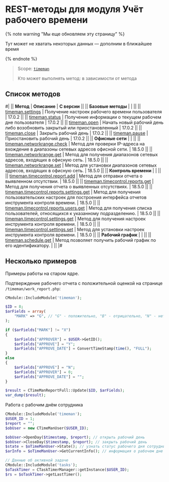 # REST-методы для модуля Учёт рабочего времени

{% note warning "Мы еще обновляем эту страницу" %}

Тут может не хватать некоторых данных — дополним в ближайшее время

{% endnote %}

> Scope: [`timeman`](../scopes/permissions.md)
>
> Кто может выполнять метод: в зависимости от метода

## Список методов

#|
|| **Метод** | **Описание** | **С версии** ||
|| **Базовые методы** | | ||
|| [timeman.settings](./base/timeman-settings.md) | Получение настроек рабочего времени пользователя | 17.0.2 ||
|| [timeman.status](./base/timeman-status.md) | Получение информации о текущем рабочем дне пользователя | 17.0.2 ||
|| [timeman.open](./base/timeman-open.md) | Начать новый рабочий день либо возобновить закрытый или приостановленный | 17.0.2 ||
|| [timeman.close](./base/timeman-close.md) | Закрыть рабочий день | 17.0.2 ||
|| [timeman.pause](./base/timeman-pause.md) | Приостановить рабочий день | 17.0.2 ||
|| **Офисные сети** | | ||
|| [timeman.networkrange.check](./networkrange/timeman-networkrange-check.md) | Метод для проверки IP-адреса на вхождение в диапазоны сетевых адресов офисной сети. | 18.5.0 ||
|| [timeman.networkrange.get](./networkrange/timeman-networkrange-get.md) | Метод для получения диапазонов сетевых адресов, входящих в офисную сеть. | 18.5.0 ||
|| [timeman.networkrange.set](./networkrange/timeman-networkrange-set.md) | Метод для установки диапазонов сетевых адресов, входящих в офисную сеть. | 18.5.0 ||
|| **Контроль времени** | | ||
|| [timeman.timecontrol.report.add](./timecontrol/timeman-timecontrol-report-add.md) | Метод для отправки отчета о выявленном отсутствии. | 18.5.0 ||
|| [timeman.timecontrol.reports.get](./timecontrol/timeman-timecontrol-reports-get.md) | Метод для получения отчета о выявленных отсутствиях. | 18.5.0 ||
|| [timeman.timecontrol.reports.settings.get](./timecontrol/timeman-timecontrol-reports-settings-get.md) | Метод для получения пользовательских настроек для построения интерфейса отчетов инструмента контроля времени. | 18.5.0 ||
|| [timeman.timecontrol.reports.users.get](./timecontrol/timeman-timecontrol-reports-users-get.md) | Метод для получения списка пользователей, относящихся к указанному подразделению. | 18.5.0 ||
|| [timeman.timecontrol.settings.get](./timecontrol/timeman-timecontrol-settings-get.md) | Метод для получения настроек инструмента контроля времени. | 18.5.0 ||
|| [timeman.timecontrol.settings.set](./timecontrol/timeman-timecontrol-settings-set.md) | Метод для установки настроек инструмента контроля времени. | 18.5.0 ||
|| **Рабочий график** | | ||
|| [timeman.schedule.get](./schedule/timeman-schedule-get.md) | Метод позволяет получить рабочий график по его идентификатору. | ||
|#

## Несколько примеров

Примеры работы на старом ядре.

Подтверждение рабочего отчета с положительной оценкой на странице `/timeman/work_report.php`:

```php
CModule::IncludeModule('timeman');

$ID = 8;
$arFields = array(
    "MARK" => "G", // "G" - положительно, "B" - отрицательно, "N" - нет оценки, "X" - без подтверждения
);

if ($arFields["MARK"] != "X")
{
    $arFields["APPROVER"] = $USER->GetID();
    $arFields["APPROVE"] = "Y";
    $arFields["APPROVE_DATE"] = ConvertTimeStamp(time(), "FULL");
}
else
{
    $arFields["APPROVE"] = "N";
    $arFields["APPROVER"] = 0;
    $arFields["APPROVE_DATE"] = "";
}

$result = CTimeManReportFull::Update($ID, $arFields);
var_dump($result);
```

Работа с рабочим днём сотрудника

```php
CModule::IncludeModule('timeman');
$USER_ID = 1;
$report = "";
$obUser = new CTimeManUser($USER_ID);

$obUser->OpenDay($timestamp, $report); // открыть рабочий день
$obUser->CloseDay($timestamp, $report); // закрыть рабочий день
$state = $oTimeManUser->State(); // узнать статус рабочего дня сотрудника $USER_ID
$arInfo = $oTimeManUser->GetCurrentInfo(); // информация о рабочем дне сотрудника $USER_ID

// Данные об активной задаче
CModule::IncludeModule('tasks');
$oTaskTimer = CTaskTimerManager::getInstance($USER_ID);
$rs = $oTaskTimer->getLastTimer();
```